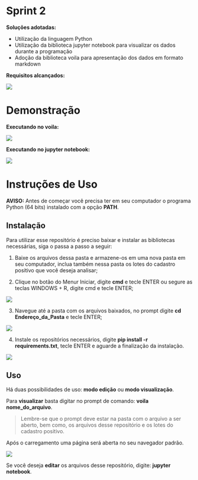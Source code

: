 # Sprint 2

**Soluções adotadas:**

 - Utilização da linguagem Python
 - Utilização da biblioteca jupyter notebook para visualizar os dados durante a programação
 - Adoção da biblioteca voila para apresentação dos dados em formato markdown

**Requisitos alcançados:**

![](https://i.imgur.com/Op7pO38.jpg)

# Demonstração

**Executando no voila:**

![](https://i.imgur.com/h2oChlK.gif)

**Executando no jupyter notebook:**

![](https://i.imgur.com/gUzpOWW.gif)

# Instruções de Uso

**AVISO:** Antes de começar você precisa ter em seu computador o programa Python (64 bits) instalado com a opção **PATH**.

## Instalação

Para utilizar esse repositório é preciso baixar e instalar as bibliotecas necessárias, siga o passa a passo a seguir:

1. Baixe os arquivos dessa pasta e armazene-os em uma nova pasta em seu computador, inclua também nessa pasta os lotes do cadastro positivo que você deseja analisar;

2. Clique no botão do Menur Iniciar, digite **cmd** e tecle ENTER ou segure as teclas WINDOWS + R, digite cmd e tecle ENTER;

![](https://i.imgur.com/NLmiPyY.gif)

3. Navegue até a pasta com os arquivos baixados, no prompt digite **cd Endereço_da_Pasta** e tecle ENTER;

![](https://i.imgur.com/VyGIL6P.gif)

4. Instale os repositórios necessários, digite **pip install -r requirements.txt**, tecle ENTER e aguarde a finalização da instalação.

![](https://i.imgur.com/wPJKJUI.gif)
    
## Uso

Há duas possibilidades de uso: **modo edição** ou **modo visualização**.  

Para **visualizar** basta digitar no prompt de comando: **voila nome_do_arquivo**.

>Lembre-se que o prompt deve estar na pasta com o arquivo a ser aberto, bem como, os arquivos desse repositório e os lotes do cadastro positivo.

Após o carregamento uma página será aberta no seu navegador padrão.

![](https://i.imgur.com/DRR0Isv.gif)

Se você deseja **editar** os arquivos desse repositório, digite: **jupyter notebook**.
